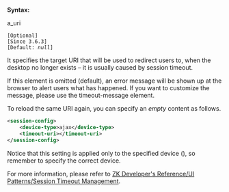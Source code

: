 **Syntax:**

<timeout-uri>a_uri</timeout-uri>

`[Optional]`  
`[Since 3.6.3]`  
`[Default: `<i>`null`</i>`]`

It specifies the target URI that will be used to redirect users to, when
the desktop no longer exists – it is usually caused by session timeout.

If this element is omitted (default), an error message will be shown up
at the browser to alert users what has happened. If you want to
customize the message, please use the timeout-message element.

To reload the same URI again, you can specify an *empty* content as
follows.

```xml
<session-config>
    <device-type>ajax</device-type>
    <timeout-uri></timeout-uri>
</session-config>
```

Notice that this setting is applied only to the specified device
(<device-type>), so remember to specify the correct device.

For more information, please refer to [ZK Developer's Reference/UI Patterns/Session Timeout Management]({{site.baseurl}}/zk_dev_ref/ui_patterns/session_timeout_management).


